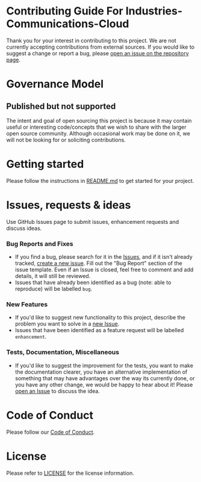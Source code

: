# Contributing Guide For Industries-Communications-Cloud

Thank you for your interest in contributing to this project. We are not currently accepting contributions from external sources. If you would like to suggest a change or report a bug, please [open an issue on the repository page](https://github.com/salesforce-misc/byo-demo-connector/issues/new).

# Governance Model

## Published but not supported

The intent and goal of open sourcing this project is because it may contain useful or interesting code/concepts that we wish to share with the larger open source community. Although occasional work may be done on it, we will not be looking for or soliciting contributions.

# Getting started

Please follow the instructions in [README.md](README.md) to get started for your project.

# Issues, requests & ideas

Use GitHub Issues page to submit issues, enhancement requests and discuss ideas.

### Bug Reports and Fixes
-  If you find a bug, please search for it in the [Issues](https://github.com/salesforce-misc/Industries-Communications-Cloud/issues), and if it isn't already tracked,
   [create a new issue](https://github.com/salesforce-misc/Industries-Communications-Cloud/issues/new). Fill out the "Bug Report" section of the issue template. Even if an Issue is closed, feel free to comment and add details, it will still
   be reviewed.
-  Issues that have already been identified as a bug (note: able to reproduce) will be labelled `bug`.

### New Features
-  If you'd like to suggest new functionality to this project, describe the problem you want to solve in a [new Issue](https://github.com/salesforce-misc/Industries-Communications-Cloud/issues/new).
-  Issues that have been identified as a feature request will be labelled `enhancement`.

### Tests, Documentation, Miscellaneous
-  If you'd like to suggest the improvement for the tests, you want to make the documentation clearer, you have an
   alternative implementation of something that may have advantages over the way its currently
   done, or you have any other change, we would be happy to hear about it! Please [open an Issue](https://github.com/salesforce-misc/Industries-Communications-Cloud/issues/new) to discuss the idea.

# Code of Conduct
Please follow our [Code of Conduct](CODE_OF_CONDUCT.md).

# License
Please refer to [LICENSE](LICENSE) for the license information.
